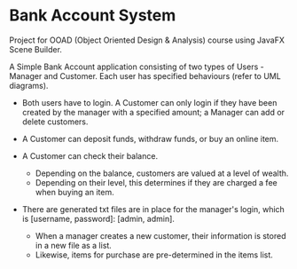 # Bank Account System
Project for OOAD (Object Oriented Design & Analysis) course using JavaFX Scene Builder.

A Simple Bank Account application consisting of two types of Users - Manager and Customer. Each user has specified behaviours (refer to UML diagrams). 

- Both users have to login. A Customer can only login if they have been created by the manager with a specified amount; a Manager can add or delete customers.
- A Customer can deposit funds, withdraw funds, or buy an online item.
- A Customer can check their balance.
  - Depending on the balance, customers are valued at a level of wealth.
  - Depending on their level, this determines if they are charged a fee when buying an item.

- There are generated txt files are in place for the manager's login, which is [username, password]: [admin, admin].
  - When a manager creates a new customer, their information is stored in a new file as a list.
  - Likewise, items for purchase are pre-determined in the items list. 
